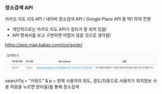 ### 장소검색 API

카카오 지도 iOS API / 네이버 장소검색 API / Google Place API 중 택1 하여 진행

- 개인적으로는 카카오 지도 API가 정리가 잘 되어 있음!
- API 명세서를 보고 구현하면 어렵지 않을 것으로 생각됨!

https://apis.map.kakao.com/ios/guide/ 

<img src="../markdown_image/appjam-10.png" alt="4-1" style="zoom:50%;" />



search?q = “키워드” & p = 현재 사용자의 위도, 경도(자동으로 사용자가 위치정보 사용 허용을 누르면 받아옴)를 통해 장소검색

